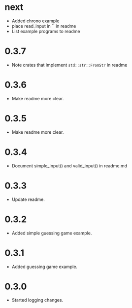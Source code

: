 # next
- Added chrono example
- place read_input in `` in readme
- List example programs to readme

# 0.3.7
- Note crates that implement `std::str::FromStr` in readme

# 0.3.6
- Make readme more clear.

# 0.3.5
- Make readme more clear.

# 0.3.4
- Document simple_input() and valid_input() in readme.md

# 0.3.3
- Update readme.

# 0.3.2
- Added simple guessing game example.

# 0.3.1
- Added guessing game example.

# 0.3.0
- Started logging changes.